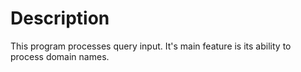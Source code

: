 # Description
This program processes query input. It's main feature is its ability to process domain names.